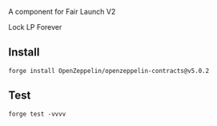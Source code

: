A component for Fair Launch V2 

Lock LP Forever

## Install

```
forge install OpenZeppelin/openzeppelin-contracts@v5.0.2
```

## Test

```
forge test -vvvv
```

